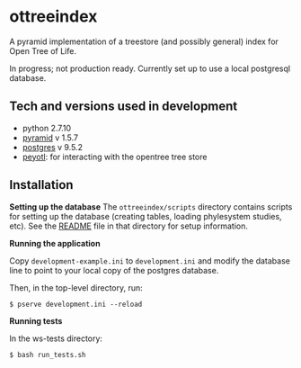 # ottreeindex

A pyramid implementation of a treestore (and possibly general) index for Open Tree of Life.

In progress; not production ready. Currently set up to use a local postgresql database.

## Tech and versions used in development

* python 2.7.10
* [pyramid](http://www.pylonsproject.org/) v 1.5.7
* [postgres](http://www.postgresql.org/) v 9.5.2
* [peyotl](https://github.com/OpenTreeOfLife/peyotl): for interacting with the opentree tree store

## Installation

**Setting up the database**
The `ottreeindex/scripts` directory contains scripts for setting up the database
(creating tables, loading phylesystem studies, etc). See the [README](https://github.com/OpenTreeOfLife/ottreeindex/blob/master/ottreeindex/scripts/README.md) file in that directory for setup information.

**Running the application**

Copy `development-example.ini` to `development.ini` and modify the database line to point to your local copy of the postgres database.

Then, in the top-level directory, run:

```
$ pserve development.ini --reload
```

**Running tests**

In the ws-tests directory:

```
$ bash run_tests.sh
```
